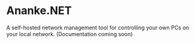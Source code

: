 # Ananke.NET
A self-hosted network management tool for controlling your own PCs on your local network.
(Documentation coming soon)